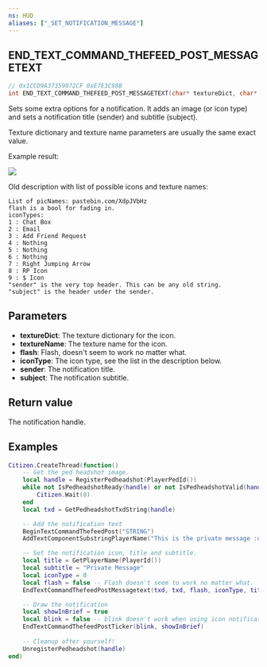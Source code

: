 ```yaml
---
ns: HUD
aliases: ["_SET_NOTIFICATION_MESSAGE"]
---
```

## END_TEXT_COMMAND_THEFEED_POST_MESSAGETEXT

```c
// 0x1CCD9A37359072CF 0xE7E3C98B
int END_TEXT_COMMAND_THEFEED_POST_MESSAGETEXT(char* textureDict, char* textureName, BOOL flash, int iconType, char* sender, char* subject);
```

Sets some extra options for a notification. It adds an image (or icon type) and sets a notification title (sender) and subtitle (subject).

Texture dictionary and texture name parameters are usually the same exact value.

Example result:

![](https://i.imgur.com/RrZthgE.png)

Old description with list of possible icons and texture names:

```
List of picNames: pastebin.com/XdpJVbHz  
flash is a bool for fading in.  
iconTypes:  
1 : Chat Box  
2 : Email  
3 : Add Friend Request  
4 : Nothing  
5 : Nothing  
6 : Nothing  
7 : Right Jumping Arrow  
8 : RP Icon  
9 : $ Icon  
"sender" is the very top header. This can be any old string.  
"subject" is the header under the sender.  
```

## Parameters
* **textureDict**: The texture dictionary for the icon.
* **textureName**: The texture name for the icon.
* **flash**: Flash, doesn't seem to work no matter what.
* **iconType**: The icon type, see the list in the description below.
* **sender**: The notification title.
* **subject**: The notification subtitle.

## Return value
The notification handle.

## Examples
```lua
Citizen.CreateThread(function()
    -- Get the ped headshot image.
    local handle = RegisterPedheadshot(PlayerPedId())
    while not IsPedheadshotReady(handle) or not IsPedheadshotValid(handle) do
        Citizen.Wait(0)
    end
    local txd = GetPedheadshotTxdString(handle)

    -- Add the notification text
    BeginTextCommandThefeedPost("STRING")
    AddTextComponentSubstringPlayerName("This is the private message :o")

    -- Set the notification icon, title and subtitle.
    local title = GetPlayerName(PlayerId())
    local subtitle = "Private Message"
    local iconType = 0
    local flash = false -- Flash doesn't seem to work no matter what.
    EndTextCommandThefeedPostMessagetext(txd, txd, flash, iconType, title, subtitle)

    -- Draw the notification
    local showInBrief = true
    local blink = false -- blink doesn't work when using icon notifications.
    EndTextCommandThefeedPostTicker(blink, showInBrief)
    
    -- Cleanup after yourself!
    UnregisterPedheadshot(handle)
end)
```